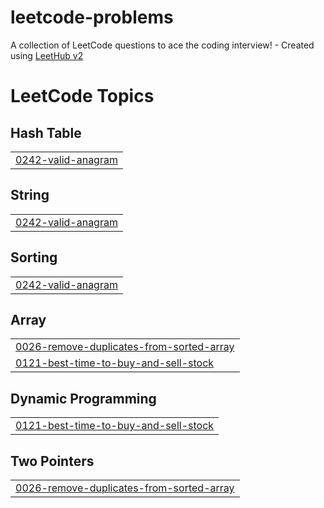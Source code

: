 # leetcode-problems
A collection of LeetCode questions to ace the coding interview! - Created using [LeetHub v2](https://github.com/arunbhardwaj/LeetHub-2.0)

<!---LeetCode Topics Start-->
# LeetCode Topics
## Hash Table
|  |
| ------- |
| [0242-valid-anagram](https://github.com/Bala05072003/leetcode-problems/tree/master/0242-valid-anagram) |
## String
|  |
| ------- |
| [0242-valid-anagram](https://github.com/Bala05072003/leetcode-problems/tree/master/0242-valid-anagram) |
## Sorting
|  |
| ------- |
| [0242-valid-anagram](https://github.com/Bala05072003/leetcode-problems/tree/master/0242-valid-anagram) |
## Array
|  |
| ------- |
| [0026-remove-duplicates-from-sorted-array](https://github.com/Bala05072003/leetcode-problems/tree/master/0026-remove-duplicates-from-sorted-array) |
| [0121-best-time-to-buy-and-sell-stock](https://github.com/Bala05072003/leetcode-problems/tree/master/0121-best-time-to-buy-and-sell-stock) |
## Dynamic Programming
|  |
| ------- |
| [0121-best-time-to-buy-and-sell-stock](https://github.com/Bala05072003/leetcode-problems/tree/master/0121-best-time-to-buy-and-sell-stock) |
## Two Pointers
|  |
| ------- |
| [0026-remove-duplicates-from-sorted-array](https://github.com/Bala05072003/leetcode-problems/tree/master/0026-remove-duplicates-from-sorted-array) |
<!---LeetCode Topics End-->